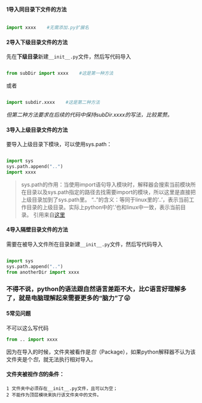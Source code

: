 #### 1导入同目录下文件的方法
```python

import xxxx    #无需添加.py扩展名

```

#### 2导入下级目录文件的方法
先在**下级目录**新建`__init__.py`文件，然后写代码导入
```python

from subDir import xxxx    #这是第一种方法
```
或者

```python

import subdir.xxxx    #这是第二种方法
```
*但第二种方法要求在后续的代码中保持subDir.xxxx的写法，比较累赘。*

#### 3导入上级目录文件的方法
要导入上级目录下模块，可以使用sys.path：
```python

import sys
sys.path.append("..")
import xxxx
```
> sys.path的作用：当使用import语句导入模块时，解释器会搜索当前模块所在目录以及sys.path指定的路径去找需要import的模块，所以这里是直接把上级目录加到了sys.path里。
> “..”的含义：等同于linux里的‘..’，表示当前工作目录的上级目录。实际上python中的‘.’也和linux中一致，表示当前目录。 引用来自[这里](https://zhuanlan.zhihu.com/p/64893308)

#### 4导入隔壁目录文件的方法
需要在被导入文件所在目录新建`__init__.py`文件，然后写代码导入
```python

import sys
sys.path.append("..")
from anotherDir import xxxx
```
### 不得不说，python的语法跟自然语言差距不大，比C语言好理解多了，就是电脑理解起来需要更多的“脑力”了:stuck_out_tongue_winking_eye:

#### 5常见问题
不可以这么写代码
```python
from .. import xxxx
```
因为在导入的时候，文件夹被看作是*包*（Package），如果python解释器不认为该文件夹是个*包*，就无法执行相对导入。
#### 文件夹被视作*包*的条件：
    1 文件夹中必须存在__init__.py文件，且可以为空；
    2 不能作为顶层模块来执行该文件夹中的文件。
